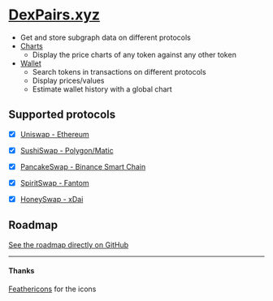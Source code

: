 
# [DexPairs.xyz](https://dexpairs.xyz/)

* Get and store subgraph data on different protocols
* [Charts](https://dexpairs.xyz/)
  * Display the price charts of any token against any other token
* [Wallet](https://dexpairs.xyz/wallet)
  * Search tokens in transactions on different protocols
  * Display prices/values
  * Estimate wallet history with a global chart



## Supported protocols

* [x] [Uniswap - Ethereum](https://dexpairs.xyz/?dex=UNISWAP)
* [x] [SushiSwap - Polygon/Matic](https://dexpairs.xyz/?dex=SUSHISWAP)
* [x] [PancakeSwap - Binance Smart Chain](https://dexpairs.xyz/?dex=PANCAKESWAP)
* [x] [SpiritSwap - Fantom](https://dexpairs.xyz/?dex=SPIRITSWAP)
* [x] [HoneySwap - xDai](https://dexpairs.xyz/?dex=HONEYSWAP)



## Roadmap

[See the roadmap directly on GitHub](https://github.com/dorianbayart/DexPairs/projects/1)



-----
#### Thanks

[Feathericons](https://feathericons.com/) for the icons
